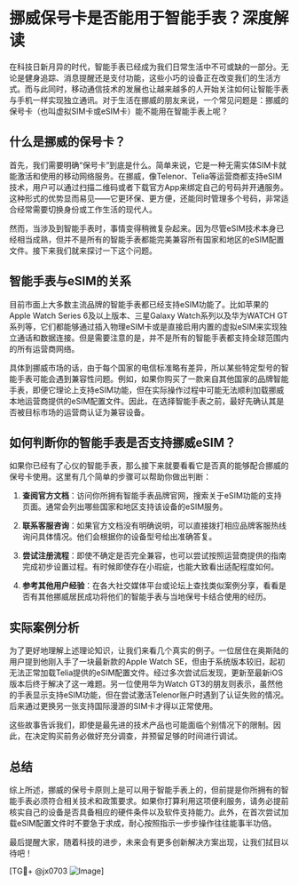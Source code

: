 # 挪威保号卡是否能用于智能手表？深度解读

在科技日新月异的时代，智能手表已经成为我们日常生活中不可或缺的一部分。无论是健身追踪、消息提醒还是支付功能，这些小巧的设备正在改变我们的生活方式。而与此同时，移动通信技术的发展也让越来越多的人开始关注如何让智能手表与手机一样实现独立通讯。对于生活在挪威的朋友来说，一个常见问题是：挪威的保号卡（也叫虚拟SIM卡或eSIM卡）能不能用在智能手表上呢？

## 什么是挪威的保号卡？

首先，我们需要明确“保号卡”到底是什么。简单来说，它是一种无需实体SIM卡就能激活和使用的移动网络服务。在挪威，像Telenor、Telia等运营商都支持eSIM技术，用户可以通过扫描二维码或者下载官方App来绑定自己的号码并开通服务。这种形式的优势显而易见——它更环保、更方便，还能同时管理多个号码，非常适合经常需要切换身份或工作生活的现代人。

然而，当涉及到智能手表时，事情变得稍微复杂起来。因为尽管eSIM技术本身已经相当成熟，但并不是所有的智能手表都能完美兼容所有国家和地区的eSIM配置文件。接下来我们就来探讨一下这个问题。

## 智能手表与eSIM的关系

目前市面上大多数主流品牌的智能手表都已经支持eSIM功能了。比如苹果的Apple Watch Series 6及以上版本、三星Galaxy Watch系列以及华为WATCH GT系列等，它们都能够通过插入物理eSIM卡或是直接启用内置的虚拟eSIM来实现独立通话和数据连接。但是需要注意的是，并不是所有的智能手表都支持全球范围内的所有运营商网络。

具体到挪威市场的话，由于每个国家的电信标准略有差异，所以某些特定型号的智能手表可能会遇到兼容性问题。例如，如果你购买了一款来自其他国家的品牌智能手表，即便它理论上支持eSIM功能，但在实际操作过程中可能无法顺利加载挪威本地运营商提供的eSIM配置文件。因此，在选择智能手表之前，最好先确认其是否被目标市场的运营商认证为兼容设备。

## 如何判断你的智能手表是否支持挪威eSIM？

如果你已经有了心仪的智能手表，那么接下来就要看看它是否真的能够配合挪威的保号卡使用。这里有几个简单的步骤可以帮助你做出判断：

1. **查阅官方文档**：访问你所拥有智能手表品牌官网，搜索关于eSIM功能的支持页面。通常会列出哪些国家和地区支持该设备的eSIM服务。
   
2. **联系客服咨询**：如果官方文档没有明确说明，可以直接拨打相应品牌客服热线询问具体情况。他们会根据你的设备型号给出准确答复。

3. **尝试注册流程**：即使不确定是否完全兼容，也可以尝试按照运营商提供的指南完成初步设置过程。有时候即使存在小瑕疵，也能大致看出适配程度如何。

4. **参考其他用户经验**：在各大社交媒体平台或论坛上查找类似案例分享，看看是否有其他挪威居民成功将他们的智能手表与当地保号卡结合使用的经历。

## 实际案例分析

为了更好地理解上述理论知识，让我们来看几个真实的例子。一位居住在奥斯陆的用户提到他刚入手了一块最新款的Apple Watch SE，但由于系统版本较旧，起初无法正常加载Telia提供的eSIM配置文件。经过多次尝试后发现，更新至最新iOS版本后终于解决了这一难题。另一位使用华为Watch GT3的朋友则表示，虽然他的手表显示支持eSIM功能，但在尝试激活Telenor账户时遇到了认证失败的情况。后来通过更换另一张支持国际漫游的SIM卡才得以正常使用。

这些故事告诉我们，即使是最先进的技术产品也可能面临个别情况下的限制。因此，在决定购买前务必做好充分调查，并预留足够的时间进行调试。

## 总结

综上所述，挪威的保号卡原则上是可以用于智能手表上的，但前提是你所拥有的智能手表必须符合相关技术和政策要求。如果你打算利用这项便利服务，请务必提前核实自己的设备是否具备相应的硬件条件以及软件支持能力。此外，在首次尝试加载eSIM配置文件时不要急于求成，耐心按照指示一步步操作往往能事半功倍。

最后提醒大家，随着科技的进步，未来会有更多创新解决方案出现，让我们拭目以待吧！

[TG💪+ @jx0703 ![Image](https://github.com/user-attachments/assets/dbca1d08-cadb-493c-b0ec-ad6f7a83f270)]